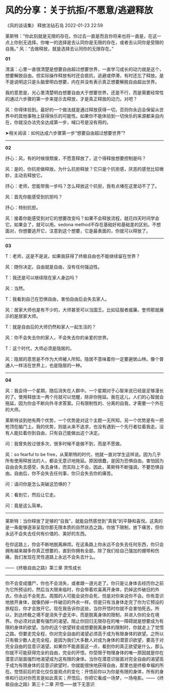 # 风的分享：关于抗拒/不愿意/逃避释放

《风的谈话集》 释放法钻石岛 2022-01-23 22:59

莱斯特：“你此刻就是无限的存在。你过去一直是而且你将来也将一直是，在这一点上你别无选择。你唯一的选择是去认同你是无限的存在，或者去认同你是受限的自我。” 风：“去做释放，就是选择去认同你的无限存在。”

**01**


清溪：心里一直很清楚是想要自由超过想要世界，一直学习成长的动力就是这个，想要解脱自由。但实际操作释放有时还会抵抗，逃避或停滞，有时还忘了释放。是不是说明这只是头脑里明白想要，内在并没有表示真正想要解脱自由超出世界。

我的意思是，光心里清楚明白想要自由大于想要世界，还是不行，而是需要经常性的通过六步骤的第一步来提示去释放，才是真正释放的动力。对吧？

风：你得体验到。最好的一个做法就是通过释放获得一切，否则你永远会保留从世界中的其他事物上获得快乐的可能性。如果你不能体验到一切快乐的来源都来自内在，你就没办法完全达成第一步，喊口号是没有用的。


➤相关阅读：如何达成六步骤第一步“想要自由超过想要世界”?


________________________________________

**02**

抒心：风，有的时候很颓废，不愿意释放了，这个得释放想要控制是吗？

风：是的，你抗拒做释放。为什么抗拒释放？它只是个抗拒感，厌恶的感觉比较微妙，主动去释放它。

抒心：老师，您能带我一步吗？怎么释放这个抗拒，我有点堵在这里动不了了。

风：首先你能感受到抗拒吗？

抒心：特别抗拒。

风：接着你能感受到对它的想要改变吗？如果不会释放流程，就花四天时间学会它。如果会了，就可以用。sedona method不存在基础好和基础差的区别。不想面对，你想要逃开它，注意到这个想要，它是最表面的，你就可以释放了。




________________________________________

**03**

T：老师，这是不是说，如果我获得了终极自由也不能继续留在世界？

风：随你决定。自由就是自由，没有任何强迫性。

T：我还是可以继续陪在家人身边吗？

风：当然。

T：我看到自己在恐惧自由，害怕自由后会失去家人。

风：居家大师也是有不少的，大师甚至可以当国王。比如征服者威廉。奎师那就展示的是居家大师。

T：就是自由后的大师仍然和家人一起生活的？

风：你不会失去你的家人，不会失去你的亲爱的世界。

T：这个时代，大师必须是隐居的。

风：隐居的意思是不作为大师被人所知。隐居不意味着你一定要避居山林。像个普通人一样活在世界上，也是隐居的一种。




________________________________________


**04**

风：我会待一个星期，随后消失在人群中。一个星期对于心智来说已经是足够漫长的了。使用释放法一两个月就可以觉醒，除非你拖延。我在这儿，人们的心智就会拖延，因为你会不断向外寻求答案。只有限制性的、分离的自我，才需要一个外在的大师。

莱斯特谈到他有两个优势，一个优势是对这个主题一无所知，另一个优势是有一把枪顶在脑门上。我的优势，则是从来不追求，也没有遇到一个先行者拉着我走。没有人能拉着你到自由，只有自己能做出这个决定。

问：我曾失败过很多次，很多时候不是做不到，而是不愿做。

风：so fearful to be free，从莱斯特的时代，他就一直对学生这样说。因为几乎所有使用释放法的人，都会无意识地拖延。原因很蠢，是因为恐惧自由。害怕因为自由会失去感受，失去身体，而实际上不会。因此，莱斯特不断强调，不要恐惧自由。自由后，你不会失去任何事，你只会失去你的痛苦。

问：请问你是怎么突破这恐惧的？

风：看到它，然后让它走。

问：竟是这么简单。




________________________________________

莱斯特：当你释放了足够的“自我”，就能自然感觉到“真我”的平静和喜悦。这真的是一条能够逐渐呈现你那无限本质的自然状态之路。你放下限制，放下痛苦，但你永远不会失去任何有价值的、美好的东西。

在你这路上，你会不断地脱离麻烦。在这条路上你永远不会失去任何东西，你只会拥有越来越多你真正想要的，直到你拥有全部。除了我们给自己强加的绷带和伤痛，我们发现在灵性道路上永远不会失去什么。

——《终极自由之路》第三章 灵性成长




________________________________________

你不会变成僵尸，你也不会消失，或者跟一道光走了。你只是让身体去经历你之前为它所预设的，然后当大限来临时，你会带着欢喜离开身体，扔掉这件破旧的外衣。你永远不会死去。周围的人可能会说你会死，但是对你来说你不会。你有意识地放开身体，就像扔掉一件破旧的外衣一样。但是只有当身体走完了你为它预设的旅程后，你才会放开它。现在我告诉你这些，当你开悟时你就不会害怕死去。所以，到达终极之境不是消失于虚无中，而是脱离身体的限制，并进入你的全在境界。你必须对此要有强烈的渴望。阻止你回归无限存在的唯一障碍就是想要成为有限的身体的欲望。当你的这个欲望转变成想要脱离身体的限制时，你就走上了觉悟之路。但要走完全程，你对完全自由的渴望必须高于成为有限身体的欲望。之所以只有极少数人走完全程，是因为我们大多数人对成为身体的潜意识欲望，要高于对完全自由的显意识渴望。如果你不能直面这一点，看到你的真正欲望是什么，那么你就不可能获得完全的自由，完全的开悟。你受限于物理身体的唯一原因就是你在潜意识层面强烈地渴望成为这有限的身体。当你在潜意识层面对完全自由的渴望高于成为有限身体的显意识欲望时，你就能很快地获得自由，那里也是终极幸福的所在。觉悟前后的变化仅仅是观点的变化：开悟前你以为你是有限的身体，所有的身体和行动对你而言是如此真实；开悟后，你把它看成一场梦，一场电影。——《终极自由之路》第三十二章 开悟——放下无意识